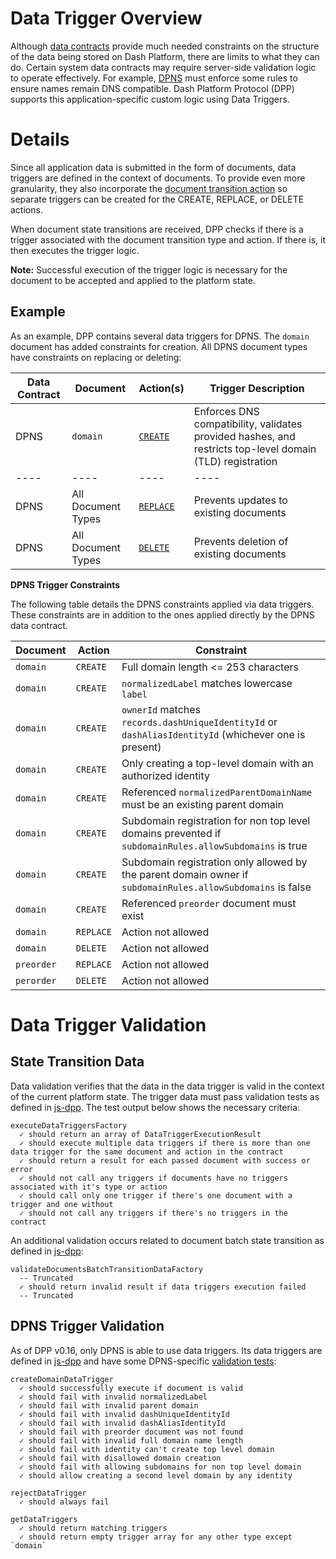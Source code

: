 # Data Trigger Overview

Although [data contracts](data-contract.md) provide much needed constraints on the structure of the data being stored on Dash Platform, there are limits to what they can do. Certain system data contracts may require server-side validation logic to operate effectively. For example, [DPNS](https://dashplatform.readme.io/docs/explanation-dpns) must enforce some rules to ensure names remain DNS compatible. Dash Platform Protocol (DPP) supports this application-specific custom logic using Data Triggers.

# Details

Since all application data is submitted in the form of documents, data triggers are defined in the context of documents. To provide even more granularity, they also incorporate the [document transition action](document.md#document-transition-action) so separate triggers can be created for the CREATE, REPLACE, or DELETE actions.

When document state transitions are received, DPP checks if there is a trigger associated with the document transition type and action. If there is, it then executes the trigger logic. 

**Note:** Successful execution of the trigger logic is necessary for the document to be accepted and applied to the platform state.

## Example

As an example, DPP contains several data triggers for DPNS. The `domain` document has added constraints for creation. All DPNS document types have constraints on replacing or deleting:

| Data Contract | Document | Action(s) | Trigger Description |
| - | - | - | - |
| DPNS | `domain` | [`CREATE`](https://github.com/dashevo/js-dpp/blob/v0.16.0/lib/dataTrigger/dpnsTriggers/createDomainDataTrigger.js) | Enforces DNS compatibility, validates provided hashes, and restricts top-level domain (TLD) registration |
| ---- | ----| ---- | ---- |
| DPNS | All Document Types | [`REPLACE`](https://github.com/dashevo/js-dpp/blob/v0.16.0/lib/dataTrigger/dpnsTriggers/rejectUpdateDataTrigger.js) | Prevents updates to existing documents |
| DPNS | All Document Types| [`DELETE`](https://github.com/dashevo/js-dpp/blob/v0.16.0/lib/dataTrigger/dpnsTriggers/rejectDataTrigger.js) | Prevents deletion of existing documents |

**DPNS Trigger Constraints**

The following table details the DPNS constraints applied via data triggers. These constraints are in addition to the ones applied directly by the DPNS data contract.

| Document | Action | Constraint |
| - | - | - |
| `domain` | `CREATE` | Full domain length <= 253 characters |
| `domain` | `CREATE` | `normalizedLabel` matches lowercase `label` |
| `domain` | `CREATE` | `ownerId` matches `records.dashUniqueIdentityId` or `dashAliasIdentityId` (whichever one is present) |
| `domain` | `CREATE` | Only creating a top-level domain with an authorized identity |
| `domain` | `CREATE` | Referenced `normalizedParentDomainName` must be an existing parent domain |
| `domain` | `CREATE` | Subdomain registration for non top level domains prevented if `subdomainRules.allowSubdomains` is true |
| `domain` | `CREATE` | Subdomain registration only allowed by the parent domain owner if `subdomainRules.allowSubdomains` is false |
| `domain` | `CREATE` | Referenced `preorder` document must exist |
| `domain` | `REPLACE` | Action not allowed |
| `domain` | `DELETE` | Action not allowed |
| `preorder` | `REPLACE` | Action not allowed |
| `perorder` | `DELETE` | Action not allowed |

# Data Trigger Validation

## State Transition Data

Data validation verifies that the data in the data trigger is valid in the context of the current platform state. The trigger data must pass validation tests as defined in [js-dpp](https://github.com/dashevo/js-dpp/blob/v0.16.0/test/integration/document/stateTransition/validation/data/executeDataTriggersFactory.spec.js). The test output below shows the necessary criteria:

```
executeDataTriggersFactory
  ✓ should return an array of DataTriggerExecutionResult
  ✓ should execute multiple data triggers if there is more than one data trigger for the same document and action in the contract
  ✓ should return a result for each passed document with success or error
  ✓ should not call any triggers if documents have no triggers associated with it's type or action
  ✓ should call only one trigger if there's one document with a trigger and one without
  ✓ should not call any triggers if there's no triggers in the contract
```

An additional validation occurs related to document batch state transition as defined in [js-dpp](https://github.com/dashevo/js-dpp/blob/v0.16.0/test/unit/document/stateTransition/data/validateDocumentsBatchTransitionDataFactory.spec.js#351):

```
validateDocumentsBatchTransitionDataFactory
  -- Truncated
  ✓ should return invalid result if data triggers execution failed
  -- Truncated
```

## DPNS Trigger Validation

As of DPP v0.16, only DPNS is able to use data triggers. Its data triggers are defined in [js-dpp](https://github.com/dashevo/js-dpp/tree/v0.16.0/lib/dataTrigger/dpnsTriggers) and have some DPNS-specific [validation tests](https://github.com/dashevo/js-dpp/tree/v0.16.0/test/unit/dataTrigger/dpnsTriggers):


```
createDomainDataTrigger
  ✓ should successfully execute if document is valid
  ✓ should fail with invalid normalizedLabel
  ✓ should fail with invalid parent domain
  ✓ should fail with invalid dashUniqueIdentityId
  ✓ should fail with invalid dashAliasIdentityId
  ✓ should fail with preorder document was not found
  ✓ should fail with invalid full domain name length
  ✓ should fail with identity can't create top level domain
  ✓ should fail with disallowed domain creation
  ✓ should fail with allowing subdomains for non top level domain
  ✓ should allow creating a second level domain by any identity

rejectDataTrigger
  ✓ should always fail

getDataTriggers
  ✓ should return matching triggers
  ✓ should return empty trigger array for any other type except `domain`
```    

